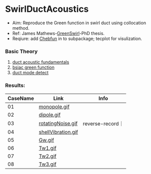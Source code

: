 # SwirlDuctAcoustics
- Aim: Reproduce the Green function in swirl duct using collocation method.
- Ref: James Mathews-[GreenSwirl](https://www.jamesrmathews.co.uk/greenswirl/)-PhD thesis.
- Reqiure: add [Chebfun](https://github.com/chebfun/chebfun) in to subpackage; tecplot for visulization.


### Basic Theory
1. [duct acoustic fundamentals](https://github.com/jiaqiwang969/fundamentalsOfDuctAcoustics)
2. [bsiac green function](https://github.com/jiaqiwang969/UniformflowGreenFun)
3. [duct mode detect](https://github.com/jiaqiwang969/ductModeVplot)


### Results:
| CaseName  | Link   | Info   |
| ---|--------|------- |
| 01 |  [monopole.gif](https://github.com/jiaqiwang969/SwirlDuctAcoustics/tree/main/results/monopole.gif) |  |
| 02 |  [dipole.gif](https://github.com/jiaqiwang969/SwirlDuctAcoustics/tree/main/results/dipole.gif) |  |
| 03 |  [rotatingNoise.gif](https://github.com/jiaqiwang969/SwirlDuctAcoustics/tree/main/results/rotatingNoise.gif) | reverse-record｜
| 04 |  [shellVibration.gif](https://github.com/jiaqiwang969/SwirlDuctAcoustics/tree/main/results/shellVibration.gif) |  |
| 05 |  [Gw.gif](https://github.com/jiaqiwang969/SwirlDuctAcoustics/tree/main/results/Gw.gif) |  |
| 06 |  [Tw1.gif](https://github.com/jiaqiwang969/SwirlDuctAcoustics/tree/main/results/Tw1.gif) |  |
| 07 |  [Tw2.gif](https://github.com/jiaqiwang969/SwirlDuctAcoustics/tree/main/results/Tw2.gif) |  |
| 08 |  [Tw3.gif](https://github.com/jiaqiwang969/SwirlDuctAcoustics/tree/main/results/Tw3.gif) |  |
